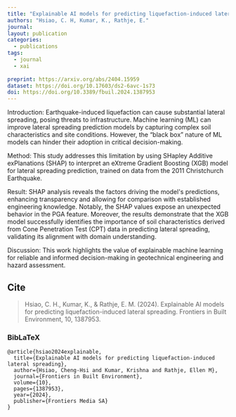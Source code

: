 ```yaml
---
title: "Explainable AI models for predicting liquefaction-induced lateral spreading"
authors: "Hsiao, C. H, Kumar, K., Rathje, E."
journal: 
layout: publication
categories: 
  - publications
tags:
  - journal
  - xai
  
preprint: https://arxiv.org/abs/2404.15959
dataset: https://doi.org/10.17603/ds2-6avc-1s73
doi: https://doi.org/10.3389/fbuil.2024.1387953 
---
```


Introduction: Earthquake-induced liquefaction can cause substantial lateral spreading, posing threats to infrastructure. Machine learning (ML) can improve lateral spreading prediction models by capturing complex soil characteristics and site conditions. However, the “black box” nature of ML models can hinder their adoption in critical decision-making.

Method: This study addresses this limitation by using SHapley Additive exPlanations (SHAP) to interpret an eXtreme Gradient Boosting (XGB) model for lateral spreading prediction, trained on data from the 2011 Christchurch Earthquake.

Result: SHAP analysis reveals the factors driving the model's predictions, enhancing transparency and allowing for comparison with established engineering knowledge. Notably, the SHAP values expose an unexpected behavior in the PGA feature. Moreover, the results demonstrate that the XGB model successfully identifies the importance of soil characteristics derived from Cone Penetration Test (CPT) data in predicting lateral spreading, validating its alignment with domain understanding.

Discussion: This work highlights the value of explainable machine learning for reliable and informed decision-making in geotechnical engineering and hazard assessment.


## Cite

> Hsiao, C. H., Kumar, K., & Rathje, E. M. (2024). Explainable AI models for predicting liquefaction-induced lateral spreading. Frontiers in Built Environment, 10, 1387953.

### BibLaTeX

```BibLaTeX
@article{hsiao2024explainable,
  title={Explainable AI models for predicting liquefaction-induced lateral spreading},
  author={Hsiao, Cheng-Hsi and Kumar, Krishna and Rathje, Ellen M},
  journal={Frontiers in Built Environment},
  volume={10},
  pages={1387953},
  year={2024},
  publisher={Frontiers Media SA}
}
```